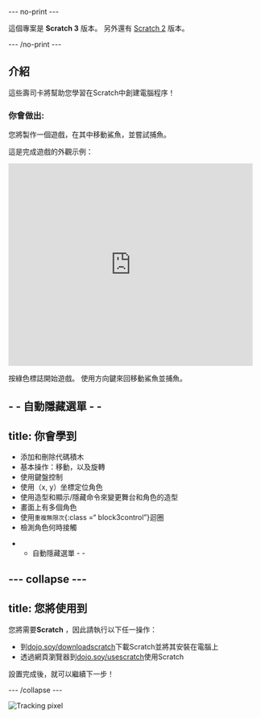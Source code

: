\--- no-print \---

這個專案是 **Scratch 3** 版本。 另外還有 [Scratch 2](https://projects.raspberrypi.org/en/projects/cd-beginner-scratch-sushi-scratch2) 版本。

\--- /no-print \---

## 介紹

這些壽司卡將幫助您學習在Scratch中創建電腦程序！

### 你會做出:

您將製作一個遊戲，在其中移動鯊魚，並嘗試捕魚。

這是完成遊戲的外觀示例：

<div class="scratch-preview">
  <iframe allowtransparency="true" width="485" height="402" src="https://scratch.mit.edu/projects/embed/205355052/?autostart=false" frameborder="0"></iframe>
</div>

按綠色標誌開始遊戲。 使用方向鍵來回移動鯊魚並捕魚。

## - - 自動隱藏選單 - -

## title: 你會學到

+ 添加和刪除代碼積木
+ 基本操作：移動，以及旋轉
+ 使用鍵盤控制
+ 使用（x, y）坐標定位角色
+ 使用造型和顯示/隱藏命令來變更舞台和角色的造型
+ 畫面上有多個角色
+ 使用`重複無限次`{:class =“ block3control”}迴圈
+ 檢測角色何時接觸

- - 自動隱藏選單 - -

## \--- collapse \---

## title: 您將使用到

您將需要**Scratch** ，因此請執行以下任一操作：

+ 到[dojo.soy/downloadscratch](http://dojo.soy/downloadscratch)下載Scratch並將其安裝在電腦上
+ 透過網頁瀏覽器到[dojo.soy/usescratch](http://dojo.soy/usescratch)使用Scratch

設置完成後，就可以繼續下一步！

\--- /collapse \---

![Tracking pixel](http://code.org/api/hour/begin_coderdojo_sushi.png)